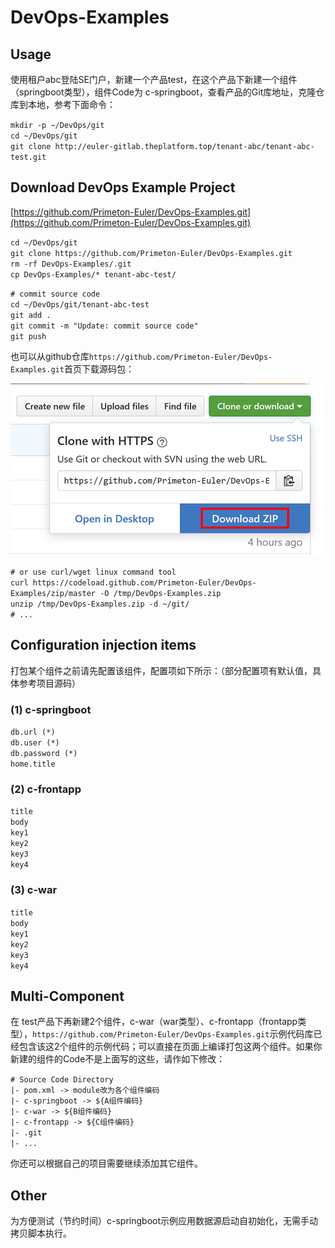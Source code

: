 # DevOps-Examples
  
  
## Usage  
  
使用租户abc登陆SE门户，新建一个产品test，在这个产品下新建一个组件（springboot类型），组件Code为 c-springboot，查看产品的Git库地址，克隆仓库到本地，参考下面命令：  
  
`mkdir -p ~/DevOps/git`  
`cd ~/DevOps/git`  
`git clone http://euler-gitlab.theplatform.top/tenant-abc/tenant-abc-test.git `  
  
## Download DevOps Example Project

[https://github.com/Primeton-Euler/DevOps-Examples.git](https://github.com/Primeton-Euler/DevOps-Examples.git)  
  
`cd ~/DevOps/git`  
`git clone https://github.com/Primeton-Euler/DevOps-Examples.git`  
`rm -rf DevOps-Examples/.git`  
`cp DevOps-Examples/* tenant-abc-test/`  
  
`# commit source code`  
`cd ~/DevOps/git/tenant-abc-test`  
`git add .`  
`git commit -m "Update: commit source code"`  
`git push`  
  
也可以从github仓库`https://github.com/Primeton-Euler/DevOps-Examples.git`首页下载源码包：  
  
  
<img src="README/source.png" />  
  
  
`# or use curl/wget linux command tool`  
`curl https://codeload.github.com/Primeton-Euler/DevOps-Examples/zip/master -O /tmp/DevOps-Examples.zip`  
`unzip /tmp/DevOps-Examples.zip -d ~/git/`  
`# ...`  
  
  
## Configuration injection items  
  
打包某个组件之前请先配置该组件，配置项如下所示：（部分配置项有默认值，具体参考项目源码）  
  
### (1) c-springboot  
  
`db.url (*)`  
`db.user (*)`  
`db.password (*)`  
`home.title`  
  
### (2) c-frontapp  
  
`title`  
`body`  
`key1`  
`key2`  
`key3`  
`key4`  
  
### (3) c-war  
  
`title`  
`body`  
`key1`  
`key2`  
`key3`  
`key4`  
  
  
## Multi-Component
  
在 test产品下再新建2个组件，c-war（war类型）、c-frontapp（frontapp类型），`https://github.com/Primeton-Euler/DevOps-Examples.git`示例代码库已经包含该这2个组件的示例代码；可以直接在页面上编译打包这两个组件。如果你新建的组件的Code不是上面写的这些，请作如下修改：  
  
`# Source Code Directory`  
`|- pom.xml -> module改为各个组件编码`  
`|- c-springboot -> ${A组件编码}`  
`|- c-war -> ${B组件编码}`  
`|- c-frontapp -> ${C组件编码}`  
`|- .git`  
`|- ...`  
  
你还可以根据自己的项目需要继续添加其它组件。  
  
  
## Other  
  
为方便测试（节约时间）c-springboot示例应用数据源启动自初始化，无需手动拷贝脚本执行。  
  